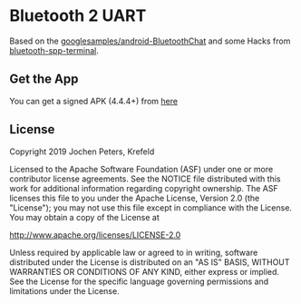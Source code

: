 # Bluetooth 2 UART

Based on the [googlesamples/android-BluetoothChat](https://github.com/googlesamples/android-BluetoothChat)
and some Hacks from [bluetooth-spp-terminal](https://github.com/Sash0k/bluetooth-spp-terminal/).

## Get the App

You can get a signed APK (4.4.4+) from [here](https://raw.githubusercontent.com/no-go/Bluetooth-2-UART/master/Application/release/de.digisocken.bluetooth2uart.apk)
## License

Copyright 2019 Jochen Peters, Krefeld

Licensed to the Apache Software Foundation (ASF) under one or more contributor
license agreements.  See the NOTICE file distributed with this work for
additional information regarding copyright ownership.  The ASF licenses this
file to you under the Apache License, Version 2.0 (the "License"); you may not
use this file except in compliance with the License.  You may obtain a copy of
the License at

http://www.apache.org/licenses/LICENSE-2.0

Unless required by applicable law or agreed to in writing, software
distributed under the License is distributed on an "AS IS" BASIS, WITHOUT
WARRANTIES OR CONDITIONS OF ANY KIND, either express or implied.  See the
License for the specific language governing permissions and limitations under
the License.

